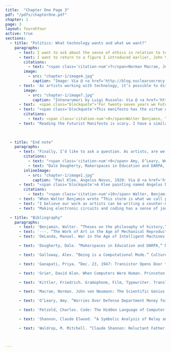 ```yaml
---
title:  "Chapter One Page 3"
pdf: "/pdfs/chapterOne.pdf"
chapter: 1
page: 3
layout: fourohfour
active: true
sections:
  - title: "Politics: What technology wants and what we want?"
    paragraphs:
      - text: I want to ask about the sense of ethics in relation to technological progress. Development of technology is always intertwined with ethical responsibilities. Employing engineering concepts and tools for creative expression also come with ethical responsibilities. The history of computing is not only about the wonders, the genius and spectacles. In fact, early computers were a byproduct of operations research for the war. It’s important to understand computers were developed in different parts of the world at the same time. In the U.S., the most significant development involved the Manhattan project, which <a href ="https://en.wikipedia.org/wiki/Bell_Laboratories_Building_(Manhattan)">took place here </a> (at 155 Bank St, NYC, current home of SFPC) and at various research universities and government research facilities.
      - text: I want to return to a figure I introduced earlier, John Von Neumann, whose name is still credited as the architect of the Central Processing Units found in most contemporary computers. He was a highly celebrated engineer, often considered as one of the fathers of modern computing. In my perspective, he was a deeply problematic man. He may have been a scientific prodigy, but he was also a technocrat (one who tries to use technology to govern people) who unquestionably devoted his genius toward the invention of war machines. When Von Neumann worked for the government on major military assignments during and after WWII, he garnered a tremendous amount of power, especially when it came to the atomic bomb. In debating the target, Von Neumann tried to insist on Kyoto instead of Hiroshima, reasoning that its greater population and history would maximize the material and symbolic impact of atomic destruction.<span class="citation-num">7</span> This anecdote suggests he had very little empathy for humans and culture. His belief in technology and his self-righteousness along with many other men involved in the war, created the conditions for Hiroshima and Nagasaki in 1945. The atomic bombing was arguably one of the most horrific thing anyone has ever done, to kill so many people, so many innocent bystanders. To this day, I’m surprised the catastrophe isn’t talked about as much in the history of computing, especially when discussing operations research. People discuss machines that kill but don’t talk about those who are killed or the profound coyness of defense contractors. All computational technology in its infancy was enlisted in the service of war. 
        citations: 
          - text: "<span class='citation-num'>7</span>Norman Macrae, John von Neumann: The Scientific Genius Who Pioneered the Modern Computer, Game Theory, Nuclear Deterrence, and Much More (New York: Pantheon Books, 1992). Also see: <a href='http://blog.nuclearsecrecy.com/wp-content/uploads/2014/08/1945-05-02-Notes-on-the-Initial-Meeting-of-the-Target-Committee.pdf' target='_blank'>http://blog.nuclearsecrecy.com/wp-content/uploads/2014/08/1945-05-02-Notes-on-the-Initial-Meeting-of-the-Target-Committee.pdf</a>."
        image: 
          - src: "chapter-1/image4.jpg"
            caption: "Image: Via @ <a href='http://blog.nuclearsecrecy.com/2014/08/08/kyoto-misconception/' target='_blank'>Restricted Data</a>"
      - text: 'As artists working with technology, it’s possible to distance ourselves from the narratives of progress and spectacle. However, we must be cautious of technology. Technology works towards a certain kind of art. In his famous essay, “The Work of Art in the Age of Mechanical Reproduction,” Walter Benjamin directly addressed the Futurists, a group of Italian avant garde artists led by Marinetti. The Futurists and their obscure inventions are often considered early pioneers of new media artists because they actively used modern technology such as sound and films. The Futurists were vocal supporters of Italian Fascists like Mussolini, and identified as one of them. They often praised the war as <span class="italic">the</span> ultimate form of beauty. In a sense, they were trying to reinvent the world through war. Benjamin quotes the Futurist Manifesto and provides his commentary.'
        image: 
          - src: "chapter-1/image7.jpg"
            caption: "Intonarumori by Luigi Russolo: Via @ <a href='https://en.wikipedia.org/wiki/Intonarumori'>Wikipedia</a>"      
      - text:  <span class="blockquote">‘For twenty-seven years we Futurists have rebelled against the branding of war as anti-aesthetic ... Accordingly we state:... War is beautiful because it establishes man’s dominion over the subjugated machinery by means of gas masks, terrifying megaphones, flame throwers, and small tanks. War is beautiful because it initiates the dreamt-of metalization of the human body. War is beautiful because it enriches a flowering meadow with the fiery orchids of machine guns. War is beautiful because it combines the gunfire, the cannonades, the cease-fire, the scents, and the stench of putrefaction into a symphony. War is beautiful because it creates new architecture, like that of the big tanks, the geometrical formation flights, the smoke spirals from burning villages, and many others ... Poets and artists of Futurism! ... remember these principles of an aesthetics of war so that your struggle for a new literature and a new graphic art ... may be illumined by them!’</span>
      - text: "<span class='blockquote'>This manifesto has the virtue of clarity. Its formulations deserve to be accepted by dialecticians. To the latter, the aesthetics of today’s war appears as follows: If the natural utilization of productive forces is impeded by the property system, the increase in technical devices, in speed, and in the sources of energy will press for an unnatural utilization, and this is found in war. The destructiveness of war furnishes proof that society has not been mature enough to incorporate technology as its organ, that technology has not been sufficiently developed to cope with the elemental forces of society.<span class='citation-num'>8</span></span>"
        citations:
          - text: <span class='citation-num'>8</span>Walter Benjamin, “The Work of Art in the Age of Mechanical Reproduction” (1936) Marxist Internet Archive. Accessed March 26, 2017.
      - text: "Reading the Futurist Manifesto is scary. I have a similarly uneasy feeling when I look at some new media artwork that echoes the technocratic agenda, or art that celebrates technical possibilities without careful consideration of the context.  Technology is biased towards certain forms of art; it is not neutral. I’d like to extend my argument to critique technocracy as well as ‘technological solutionism,’ a belief that technology will save us from our problems. Benjamin’s comment suggests progress in technology leads to a surplus of material resources but not necessarily society’s readiness to take care of the wealth and the people. Instead, society turns to abusing the products of progress into it’s own destruction. Technology does not save us. Instead, we need to save history from technology's tendency towards demise. "
 
       

  - title: "End note"
    paragraphs:
      - text: "Finally, I’d like to ask a question. As artists, are we working with technology because it is a medium available us? or are we contributing to a form of technocracy, wittingly or unwittingly? It is no surprise that many new media artists work for corporations. It is no surprise that a lot engineers cultivate creative technology work for DARPA.<span class='citation-num'>9</span> It’s no surprise that open source initiatives may have unintended consequences, or wielded in the service of malevolent aims. It’s no surprise that a lot of the push toward transparency and openness (in social network) can lead to invasion of privacy. This field that we contribute to is deeply complex and contains issues and unknown factors. How can we create work that challenges the present moment? How can our work contribute to a future that doesn’t repeat the mistakes from the past? How can we use technology for subversive purposes? I return to Walter Benjamin’s <a href='https://en.wikipedia.org/wiki/Theses_on_the_Philosophy_of_History' target='_blank'>Theses on the philosophy of history</a> for advice:"
        citations: 
          - text: "<span class='citation-num'>9</span> Amy, O’Leary, Worries Over Defense Department Money for ‘Hackerspaces,’” New York Times, (New York, NY), Oct. 5, 2012, <a href='http://www.nytimes.com/2012/10/06/us/worries-over-defense-dept-money-for-hackerspaces.html' target='_blank'>http://www.nytimes.com/2012/10/06/us/worries-over-defense-dept-money-for-hackerspaces.html</a>"
          - text: "Dale Dougherty, Makerspaces in Education and DARPA, Make:, April 4, 2012, <a href='http://makezine.com/2012/04/04/makerspaces-in-education-and-darpa/' target='_blank'>http://makezine.com/2012/04/04/makerspaces-in-education-and-darpa/</a>."
        inlineImage: 
          - src: "chapter-1/image1.jpg"
            caption: "Paul Klee, Angelus Novus, 1920: Via @ <a href='https://en.wikipedia.org/wiki/Angelus_Novus'>Wikipedia</a>" 
      - text: "<span class='blockquote'>A Klee painting named Angelus Novus shows an angel looking as though he is about to move away from something he is fixedly contemplating. His eyes are staring, his mouth is open, his wings are spread. This is how one pictures the angel of history. His face is turned toward the past. Where we perceive a chain of events, he sees one single catastrophe which keeps piling wreckage upon wreckage and hurls it in front of his feet. The angel would like to stay, awaken the dead, and make whole what has been smashed. But a storm is blowing from Paradise; it has got caught in his wings with such violence that the angel can no longer close them. The storm irresistibly propels him into the future to which his back is turned, while the pile of debris before him grows skyward. This storm is what we call progress. <span class='citation-num'>10</span></span>"
        citations:
          - text: "<span class='citation-num'>10</span> Walter, Benjamin. “Theses on the philosophy of history,” Illuminations: Essays and Reflections, trans. Harry Zohn (New York: Schocken Books, 1969), 249."  
      - text: "When Walter Benjamin wrote “This storm is what we call progress,” he was referring to the idea of perpetual ‘progress’ in Historical Materialism and the tendency to equate progress with the future. This ‘storm’ is analogous to unexamined innovation and reformation which can take the form of perpetual war. Perhaps this last sentence, “this storm is what we call progress,” asks us to invert the common perspective that we take responsibility for the past and project alternatives for the future. Instead, we may consider looking at the present with responsibility for the future and to take care of the present by addressing the past."
      - text: "I believe our work as artists can be writing a counter-narrative to mainstream media and history governed by capitalism. As artists and creative practitioners, I believe we can create a counter-narrative to reanimate unheard voices from history. Such work can be the foundation for a counter-archive, an archive that brings truth to light."
      - text: "Making electronic circuits and coding has a sense of jouissance. It’s very liberating to work with these materials in expressive manners. The kind of joy is similar to live drawing on a wall, without the boundaries, free drawing in the air. It’s a chance to transgress the discipline, the constraints within the medium, the particular complexities that it inhabits. If our art work becomes political praxis, we have a chance to write a counter-narrative to the mainstream narrative. Our work has the potential to become an independent inquiry into creating the future we want."

  - title: "Bibliography" 
    paragraphs:
      - text: 'Benjamin, Walter. “Theses on the philosophy of history,” Illuminations: Essays and  Reflections. Translated by Harry Zohn. New York: Schocken, 1969.' 
      - text: '---. “The Work of Art in the Age of Mechanical Reproduction.” Marxist Internet Archive. Accessed March 26, 2017. <a href="https://www.marxists.org/reference/subject/philosophy/works/ge/benjamin.htm.">https://www.marxists.org/reference/subject/philosophy/works/ge/benjamin.htm.</a>'
      - text: 'DeLanda, Manuel. War in the Age of Intelligent Machines. New York: Zone Books, 1991.'

      - text: 'Dougherty, Dale. “Makerspaces in Education and DARPA,” Make:, April 4, 2012. <a href="http://makezine.com/2012/04/04/makerspaces-in-education-and-darpa/">http://makezine.com/2012/04/04/makerspaces-in-education-and-darpa/</a>.'

      - text: 'Galloway, Alex. “Being is a Computational Mode.” Culture and Communication. May 27, 2016. <a href="http://cultureandcommunication.org/galloway/being-is-a-computational-mode">http://cultureandcommunication.org/galloway/being-is-a-computational-mode</a>.'

      - text: 'Ganapati, Priya. “Dec. 23, 1947: Transistor Opens Door to Digital Future.” Wired. December 23, 2009. <a href="https://www.wired.com/2009/12/1223shockley-bardeen-brattain-transistor/">https://www.wired.com/2009/12/1223shockley-bardeen-brattain-transistor/</a>.'

      - text: 'Grier, David Alan. When Computers Were Human. Princeton: Princeton University Press, 2005.'

      - text: 'Kittler, Friedrich. Gramophone, Film, Typewriter. Translated by Geoffrey Winthrop-Young and Michael Wutz. Stanford: Stanford University Press, 1999.'

      - text: 'Macrae, Norman. John von Neumann: The Scientific Genius Who Pioneered the Modern Computer, Game Theory, Nuclear Deterrence, and Much More. New York: Pantheon Books, 1992.'

      - text: 'O’Leary, Amy. “Worries Over Defense Department Money for ‘Hackerspaces,’” New York Times, Oct. 5, 2012. <a href="http://www.nytimes.com/2012/10/06/us/worries-over-defense-dept-money-for-hackerspaces.html.">http://www.nytimes.com/2012/10/06/us/worries-over-defense-dept-money-for-hackerspaces.html.</a>' 

      - text: 'Petzold, Charles. Code: The Hidden Language of Computer Hardware and Software. Redmond: Microsoft Press, 1999.' 

      - text: 'Shannon, Claude Elwood. “A Symbolic Analysis of Relay and Switching Circuits.” Cambridge: Massachusetts Institute of Technology, 1940.'

      - text: 'Waldrop, M. Mitchell. “Claude Shannon: Reluctant Father of the Digital Age.” MIT Technology Review. July 1, 2001. <a href="https://www.technologyreview.com/s/401112/claude-shannon-reluctant-father-of-the-digital-age/">https://www.technologyreview.com/s/401112/claude-shannon-reluctant-father-of-the-digital-age/</a>.'



---
```

